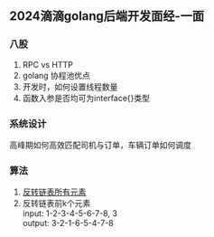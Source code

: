 ## 2024滴滴golang后端开发面经-一面

### 八股
1. RPC vs HTTP
2. golang 协程池优点
3. 开发时，如何设置线程数量
4. 函数入参是否均可为interface{}类型

### 系统设计
  高峰期如何高效匹配司机与订单，车辆订单如何调度

### 算法
1. [反转链表所有元素](https://leetcode.com/problems/reverse-linked-list/description/)
2. 反转链表前k个元素  
   input: 1-2-3-4-5-6-7-8, 3  
   output: 3-2-1-6-5-4-7-8
